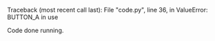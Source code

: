 Traceback (most recent call last):
  File "code.py", line 36, in <module>
ValueError: BUTTON_A in use

Code done running.

